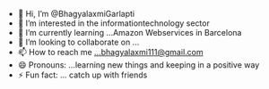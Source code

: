 - 👋 Hi, I’m @BhagyalaxmiGarlapti
- 👀 I’m interested in the informationtechnology sector
- 🌱 I’m currently learning ...Amazon Webservices in Barcelona
- 💞️ I’m looking to collaborate on ...
- 📫 How to reach me ...bhagyalaxmi111@gmail.com
- 😄 Pronouns: ...learning new things and keeping in a positive way
- ⚡ Fun fact: ... catch up with friends

<!---
Laxmi-gar/Laxmi-gar is a ✨ special ✨ repository because its `README.md` (this file) appears on your GitHub profile.
You can click the Preview link to take a look at your changes.
--->
